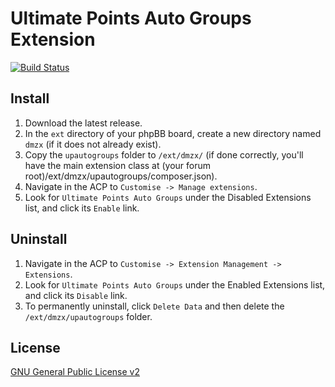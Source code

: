 # Ultimate Points Auto Groups Extension

[![Build Status](https://travis-ci.org/dmzx/Ultimate-Points-Auto-Groups.svg?branch=master)](https://travis-ci.org/dmzx/Ultimate-Points-Auto-Groups)

## Install
1. Download the latest release.
2. In the `ext` directory of your phpBB board, create a new directory named `dmzx` (if it does not already exist).
3. Copy the `upautogroups` folder to `/ext/dmzx/` (if done correctly, you'll have the main extension class at (your forum root)/ext/dmzx/upautogroups/composer.json).
4. Navigate in the ACP to `Customise -> Manage extensions`.
5. Look for `Ultimate Points Auto Groups` under the Disabled Extensions list, and click its `Enable` link.

## Uninstall
1. Navigate in the ACP to `Customise -> Extension Management -> Extensions`.
2. Look for `Ultimate Points Auto Groups` under the Enabled Extensions list, and click its `Disable` link.
3. To permanently uninstall, click `Delete Data` and then delete the `/ext/dmzx/upautogroups` folder.

## License
[GNU General Public License v2](http://opensource.org/licenses/GPL-2.0)
